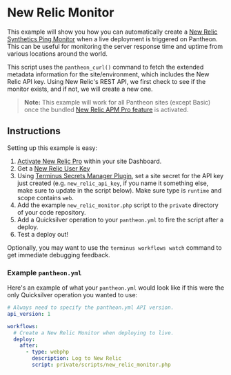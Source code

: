 # New Relic Monitor #

This example will show you how you can automatically create a [New Relic Synthetics Ping Monitor](https://docs.newrelic.com/docs/synthetics/new-relic-synthetics/getting-started/types-synthetics-monitors) when a live deployment is triggered on Pantheon. This can be useful for monitoring the server response time and uptime from various locations around the world.

This script uses the `pantheon_curl()` command to fetch the extended metadata information for the site/environment, which includes the New Relic API key. Using New Relic's REST API, we first check to see if the monitor exists, and if not, we will create a new one.

> **Note:** This example will work for all Pantheon sites (except Basic) once the bundled [New Relic APM Pro feature](https://pantheon.io/features/new-relic) is activated. 

## Instructions ##

Setting up this example is easy:

1. [Activate New Relic Pro](https://pantheon.io/docs/new-relic/#activate-new-relic-pro) within your site Dashboard.
2. Get a [New Relic User Key](https://docs.newrelic.com/docs/apis/intro-apis/new-relic-api-keys/)
3. Using [Terminus Secrets Manager Plugin](https://github.com/pantheon-systems/terminus-secrets-manager-plugin), set a site secret for the API key just created (e.g. `new_relic_api_key`, if you name it something else, make sure to update in the script below). Make sure type is `runtime` and scope contains `web`.
4. Add the example `new_relic_monitor.php` script to the `private` directory of your code repository.
5. Add a Quicksilver operation to your `pantheon.yml` to fire the script after a deploy.
6. Test a deploy out!

Optionally, you may want to use the `terminus workflows watch` command to get immediate debugging feedback.

### Example `pantheon.yml` ###

Here's an example of what your `pantheon.yml` would look like if this were the only Quicksilver operation you wanted to use:

```yaml
# Always need to specify the pantheon.yml API version.
api_version: 1

workflows:
  # Create a New Relic Monitor when deploying to live.
  deploy:
    after:
      - type: webphp
        description: Log to New Relic
        script: private/scripts/new_relic_monitor.php
```
